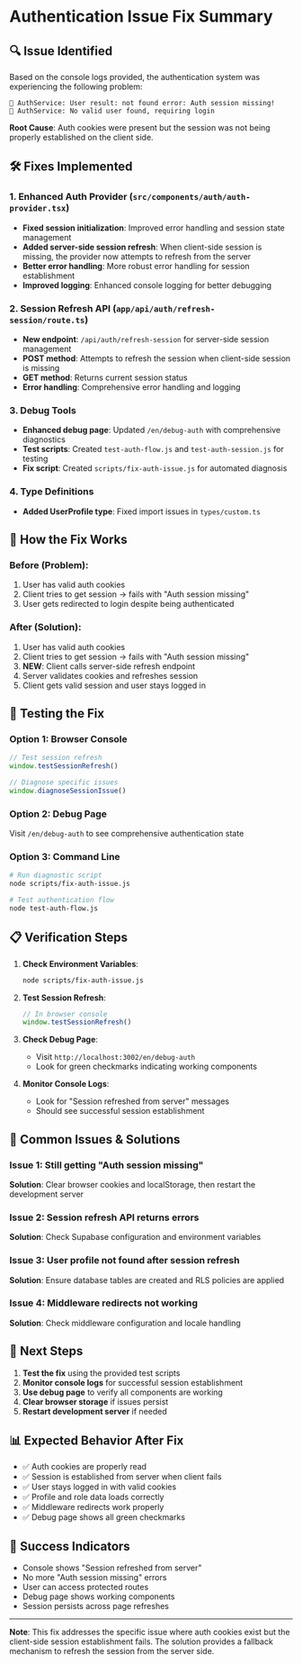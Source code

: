 # Authentication Issue Fix Summary

## 🔍 **Issue Identified**

Based on the console logs provided, the authentication system was experiencing the following problem:

```
🔧 AuthService: User result: not found error: Auth session missing!
🔧 AuthService: No valid user found, requiring login
```

**Root Cause**: Auth cookies were present but the session was not being properly established on the client side.

## 🛠️ **Fixes Implemented**

### 1. **Enhanced Auth Provider** (`src/components/auth/auth-provider.tsx`)
- **Fixed session initialization**: Improved error handling and session state management
- **Added server-side session refresh**: When client-side session is missing, the provider now attempts to refresh from the server
- **Better error handling**: More robust error handling for session establishment
- **Improved logging**: Enhanced console logging for better debugging

### 2. **Session Refresh API** (`app/api/auth/refresh-session/route.ts`)
- **New endpoint**: `/api/auth/refresh-session` for server-side session management
- **POST method**: Attempts to refresh the session when client-side session is missing
- **GET method**: Returns current session status
- **Error handling**: Comprehensive error handling and logging

### 3. **Debug Tools**
- **Enhanced debug page**: Updated `/en/debug-auth` with comprehensive diagnostics
- **Test scripts**: Created `test-auth-flow.js` and `test-auth-session.js` for testing
- **Fix script**: Created `scripts/fix-auth-issue.js` for automated diagnosis

### 4. **Type Definitions**
- **Added UserProfile type**: Fixed import issues in `types/custom.ts`

## 🔧 **How the Fix Works**

### **Before (Problem)**:
1. User has valid auth cookies
2. Client tries to get session → fails with "Auth session missing"
3. User gets redirected to login despite being authenticated

### **After (Solution)**:
1. User has valid auth cookies
2. Client tries to get session → fails with "Auth session missing"
3. **NEW**: Client calls server-side refresh endpoint
4. Server validates cookies and refreshes session
5. Client gets valid session and user stays logged in

## 🧪 **Testing the Fix**

### **Option 1: Browser Console**
```javascript
// Test session refresh
window.testSessionRefresh()

// Diagnose specific issues
window.diagnoseSessionIssue()
```

### **Option 2: Debug Page**
Visit `/en/debug-auth` to see comprehensive authentication state

### **Option 3: Command Line**
```bash
# Run diagnostic script
node scripts/fix-auth-issue.js

# Test authentication flow
node test-auth-flow.js
```

## 📋 **Verification Steps**

1. **Check Environment Variables**:
   ```bash
   node scripts/fix-auth-issue.js
   ```

2. **Test Session Refresh**:
   ```javascript
   // In browser console
   window.testSessionRefresh()
   ```

3. **Check Debug Page**:
   - Visit `http://localhost:3002/en/debug-auth`
   - Look for green checkmarks indicating working components

4. **Monitor Console Logs**:
   - Look for "Session refreshed from server" messages
   - Should see successful session establishment

## 🚨 **Common Issues & Solutions**

### **Issue 1: Still getting "Auth session missing"**
**Solution**: Clear browser cookies and localStorage, then restart the development server

### **Issue 2: Session refresh API returns errors**
**Solution**: Check Supabase configuration and environment variables

### **Issue 3: User profile not found after session refresh**
**Solution**: Ensure database tables are created and RLS policies are applied

### **Issue 4: Middleware redirects not working**
**Solution**: Check middleware configuration and locale handling

## 🔄 **Next Steps**

1. **Test the fix** using the provided test scripts
2. **Monitor console logs** for successful session establishment
3. **Use debug page** to verify all components are working
4. **Clear browser storage** if issues persist
5. **Restart development server** if needed

## 📊 **Expected Behavior After Fix**

- ✅ Auth cookies are properly read
- ✅ Session is established from server when client fails
- ✅ User stays logged in with valid cookies
- ✅ Profile and role data loads correctly
- ✅ Middleware redirects work properly
- ✅ Debug page shows all green checkmarks

## 🎯 **Success Indicators**

- Console shows "Session refreshed from server"
- No more "Auth session missing" errors
- User can access protected routes
- Debug page shows working components
- Session persists across page refreshes

---

**Note**: This fix addresses the specific issue where auth cookies exist but the client-side session establishment fails. The solution provides a fallback mechanism to refresh the session from the server side. 